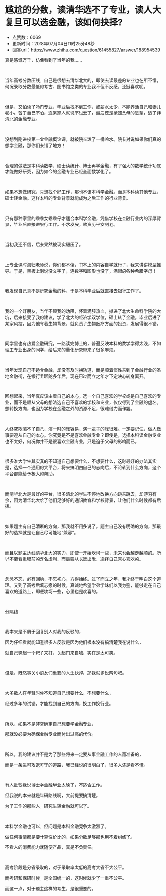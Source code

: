 # 尴尬的分数，读清华选不了专业，读人大复旦可以选金融，该如何抉择?
- 点赞数：6069
- 更新时间：2018年07月04日11时25分48秒
- 回答url：https://www.zhihu.com/question/61455827/answer/188954539
<body>
 <p data-pid="JAkiExoz">真是感慨万千，仿佛看到了当年的我……</p>
 <p class="ztext-empty-paragraph"><br></p>
 <p data-pid="EwByDnKE">当年高考分数压线，自己是很想去清华北大的，即使去读最差的专业也在所不惜，何况录取分数最低的考古、图书馆之类的专业我不但不反感，还挺喜欢呢。</p>
 <p class="ztext-empty-paragraph"><br></p>
 <p data-pid="hQIfaOSK">但是，又怕读了冷门专业，毕业后找不到工作，或薪水太少，不能养活自己和妻儿老小。苦了自己不怕，连累家人就说不过去了，最后还是按照父母的愿望，选了非清北的金融专业。</p>
 <p class="ztext-empty-paragraph"><br></p>
 <p data-pid="VlubQXKN">没想到刚进校第一堂金融概论课，就被院长泼了一桶冷水。院长对说如果你们真的想学金融，那你们来错了地方！</p>
 <p class="ztext-empty-paragraph"><br></p>
 <p data-pid="Vm43IcMs">合理的做法是本科读数学、硕士读统计、博士再学金融，有了强大的数学统计功底才能做好研究，因为如今的金融专业已经全面数学化了。</p>
 <p class="ztext-empty-paragraph"><br></p>
 <p data-pid="6KetuoYT">如果不想做研究，只想找个好工作，那也不该本科学金融。而是本科读其他专业，硕士转金融。这样本科的专业背景就能成为之后工作的行业背景。</p>
 <p class="ztext-empty-paragraph"><br></p>
 <p data-pid="HbenXoPa">只有那种家里的乖乖女乖乖仔才适合本科学金融，凭借学校在金融行业内的深厚背景，毕业后直接进银行工作。不求发展，熬资历平安到老。</p>
 <p class="ztext-empty-paragraph"><br></p>
 <p data-pid="sFw0kqD-">当初我还不信，后来果然被现实碾压了。</p>
 <p class="ztext-empty-paragraph"><br></p>
 <p data-pid="Ju8SRMA0">上专业课时海归老师说，你们都不傻，书本上的内容自学就行了，我来讲讲模型推导。于是，黑板上别说没文字了，连数字和图形也没了，满眼的各种希腊字母！</p>
 <p class="ztext-empty-paragraph"><br></p>
 <p data-pid="NX9b_MA7">我发现自己真不是研究金融的料，于是本科毕业后就直接去银行工作了。</p>
 <p class="ztext-empty-paragraph"><br></p>
 <p data-pid="WSGQ2dNS">我的一个好朋友，当年不顾我的劝阻，怀着满腔热血，掉进了北大生命科学院的大坑，后来接受了我的建议，学了北大的经济学双学位，硕士转了金融。毕业后进了某家风投，因为他有着生物背景，就负责了生物医疗方面的投资，发展得很不错。</p>
 <p class="ztext-empty-paragraph"><br></p>
 <p data-pid="SSkBOtW2">同学里也有热爱金融研究，一路读完博士的，普遍反映本科的数学学得太浅，不如理工专业出身的同学，给后来的量化研究带来了很多麻烦。</p>
 <p class="ztext-empty-paragraph"><br></p>
 <p data-pid="BxrJKj_t">当年发现自己不适合金融，却没有及时换轨道，而是顺着惯性来到了金融行业的圣地金融街，在银行里蹉跎多年后，现在已过而立之年才下定决心转身离开。</p>
 <p class="ztext-empty-paragraph"><br></p>
 <p data-pid="wnFpZ-uF">回想起来，当年真应该由着自己的本心，选一个自己喜欢的学校或是自己喜欢的专业，而不是顺从父母的想法选自己不喜欢的学校和专业，仅仅得到了金融的虚名。想转换方向，也因为学校在金融之外的资源不足，很难借力而作罢。</p>
 <p class="ztext-empty-paragraph"><br></p>
 <p data-pid="Dky6e2yo">人终究欺骗不了自己，演一时的戏容易，演一辈子的戏很难。一定要记住，做人做事要遵从自己的本心。你究竟是不是喜欢金融专业？即使是，选择本科读金融专业也不太好，何况你并不是很喜欢金融专业，只是迫于父母的影响而已。</p>
 <p class="ztext-empty-paragraph"><br></p>
 <p data-pid="nePOzPO9">很多准大学生其实真的不知道自己想要什么，不想要什么，这时最好的办法其实是，选择一个通用的大平台，将来搞明白自己的志向后，不论转到什么方向，这个平台都能给予极大的帮助。</p>
 <p class="ztext-empty-paragraph"><br></p>
 <p data-pid="spnUyGi-">而清华北大是最好的平台，很多清北的学生不停地改换方向跳来跳去，却游刃有余，因为清华北大给了他们足够好的通识教育和学校背景，让他们什么时候都有后援。</p>
 <p class="ztext-empty-paragraph"><br></p>
 <p data-pid="JUnzzFWj">如果题主有自己清晰的方向，那我就不用多说了。题主自己没有明确的方向，那最好的选择就是让自己尽可能地“兼容”。</p>
 <p class="ztext-empty-paragraph"><br></p>
 <p data-pid="fh-y8AI0">而且以题主达线清华北大的实力，即使一开始坎坷一些，未来也会越走越顺的。所以不要看重眼前的浮名虚利，而是要从长远出发，选择自己真心喜欢的。</p>
 <p class="ztext-empty-paragraph"><br></p>
 <p data-pid="uJHwilKt">念念不忘，必有回响，不忘初心，方得始终。过了而立之年，我才终于明白这个道理。又到了高考后填志愿的时候，真诚地希望学弟学妹们以我为鉴，能够走在自己喜欢的道路上，即便坎坷一些，心里也是欢喜的。</p>
 <p class="ztext-empty-paragraph"><br></p>
 <p data-pid="1a6aTxLn">分隔线</p>
 <p class="ztext-empty-paragraph"><br></p>
 <p data-pid="K3vggGAM">我本来是不屑于回复别人对我的反驳的，</p>
 <p data-pid="rSjqn861">因为仔细看就能知道很多人反驳是因为他们根本没有搞清楚我在说什么，</p>
 <p data-pid="GSxNDWo4">就自己竖起一个靶子来打，关起门来自嗨，实在是太可笑。</p>
 <p class="ztext-empty-paragraph"><br></p>
 <p data-pid="FUj4voNN">但是，既然事关小朋友们重要的人生抉择，那我就多说两句吧。</p>
 <p class="ztext-empty-paragraph"><br></p>
 <p data-pid="egqmAOyc">大多数人在年轻时候不知道自己想要什么，不想要什么，</p>
 <p data-pid="HJ4RIp7c">经过多年的试错，才能找到自己的方向，换工作换行业。</p>
 <p class="ztext-empty-paragraph"><br></p>
 <p data-pid="-ZlxkMcc">所以，如果不是非常确定自己想要学金融专业，</p>
 <p data-pid="lzWIeBQ4">那就没必要为确保金融专业而付出过高的代价。</p>
 <p class="ztext-empty-paragraph"><br></p>
 <p data-pid="znuoO-Zh">所以，我的建议并不是为了那些将来一定要从事金融工作的人而准备的，</p>
 <p data-pid="WB9mfu5C">而是一条进可攻退可守的道路，我已经说的很明白了，很多人还是看不懂。</p>
 <p class="ztext-empty-paragraph"><br></p>
 <p data-pid="nmVb8jdO">有人批驳我说博士学金融毕业太晚了，不适合工作。</p>
 <p data-pid="v-l1a7UW">但我说的本来就是科研路线啊，大前提要搞清楚。</p>
 <p data-pid="kZtoyRJy">为了工作的那些人，研究生转金融就可以了。</p>
 <p class="ztext-empty-paragraph"><br></p>
 <p data-pid="Be5mkABN">本科学金融也可以，但问题是本科金融竞争太激烈了。</p>
 <p data-pid="f_Bo_dQY">做任何事情都是要计算性价比的，如果分数足够那也用不着纠结了。</p>
 <p data-pid="w0ge4P0K">不看人的消费能力就随便产品，真是不负责任。</p>
 <p class="ztext-empty-paragraph"><br></p>
 <p data-pid="2iFTvxDG">高考阶段是分省录取的，对于录取率太低的高考大省不大公平。</p>
 <p data-pid="SepMRy0T">而考研和保研时候，是全国统一的，这时候就少了一重不公平。</p>
 <p data-pid="V_MxTsV4">而这一点，对于题主这样的考生，是很重要的。</p>
</body>